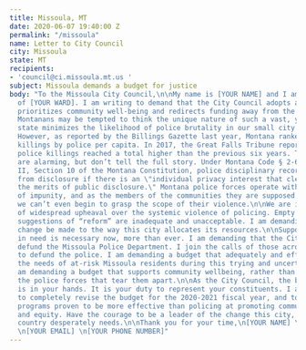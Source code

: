 ```yaml
---
title: Missoula, MT
date: 2020-06-07 19:40:00 Z
permalink: "/missoula"
name: Letter to City Council
city: Missoula
state: MT
recipients:
- 'council@ci.missoula.mt.us '
subject: Missoula demands a budget for justice
body: "To the Missoula City Council,\n\nMy name is [YOUR NAME] and I am a resident
  of [YOUR WARD]. I am writing to demand that the City Council adopts a budget that
  prioritizes community well-being and redirects funding away from the police.\n\nMany
  Montanans may be tempted to think the unique nature of such a vast, yet sparsely-populated
  state minimizes the likelihood of police brutality in our small city communities.
  However, as reported by the Billings Gazette last year, Montana ranked ninth in
  killings by police per capita. In 2017, the Great Falls Tribune reported Montana
  police killings reached a total higher than the previous six years. These figures
  are alarming, but don’t tell the full story. Under Montana Code § 2-6-102 and Article
  II, Section 10 of the Montana Constitution, police disciplinary records are exempt
  from disclosure if there is an \"individual privacy interest that clearly exceeds
  the merits of public disclosure.\" Montana police forces operate within a culture
  of impunity, and as the members of the communities they are supposed to be protecting,
  we can’t even begin to grasp the scope of their violence.\n\nWe are in the midst
  of widespread upheaval over the systemic violence of policing. Empty gestures and
  suggestions of “reform” are inadequate and unacceptable. I am demanding that real
  change be made to the way this city allocates its resources.\n\nSupport for communities
  in need is necessary now, more than ever. I am demanding that the City Council meaningfully
  defund the Missoula Police Department. I join the calls of those across the country
  to defund the police. I am demanding a budget that adequately and effectively meets
  the needs of at-risk Missoula residents during this trying and uncertain time. I
  am demanding a budget that supports community wellbeing, rather than empowering
  the police forces that tear them apart.\n\nAs the City Council, the budget proposal
  is in your hands. It is your duty to represent your constituents. I am urging you
  to completely revise the budget for the 2020-2021 fiscal year, and to fund the social
  programs proven to be more effective than policing at promoting community safety
  and equity. Have the courage to be a leader of the change this city, state, and
  country desperately needs.\n\nThank you for your time,\n[YOUR NAME] \n[YOUR ADDRESS]
  \n[YOUR EMAIL] \n[YOUR PHONE NUMBER]"
---
```


